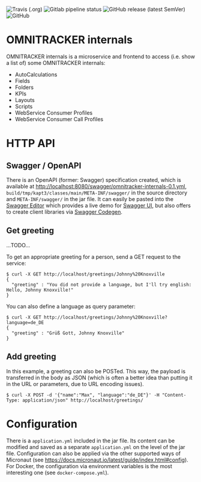 <!--- some badges to display on the GitHub page -->

![Travis (.org)](https://img.shields.io/travis/debuglevel/omnitracker-internals?label=Travis%20build)
![Gitlab pipeline status](https://img.shields.io/gitlab/pipeline/debuglevel/omnitracker-internals?label=GitLab%20build)
![GitHub release (latest SemVer)](https://img.shields.io/github/v/release/debuglevel/omnitracker-internals?sort=semver)
![GitHub](https://img.shields.io/github/license/debuglevel/omnitracker-internals)

# OMNITRACKER internals

OMNITRACKER internals is a microservice and frontend to access (i.e. show a list of) some OMNITRACKER internals:
* AutoCalculations
* Fields
* Folders
* KPIs
* Layouts
* Scripts
* WebService Consumer Profiles
* WebService Consumer Call Profiles 

# HTTP API

## Swagger / OpenAPI

There is an OpenAPI (former: Swagger) specification created, which is available at <http://localhost:8080/swagger/omnitracker-internals-0.1.yml>, `build/tmp/kapt3/classes/main/META-INF/swagger/` in the source directory and `META-INF/swagger/` in the jar file. It can easily be pasted into the [Swagger Editor](https://editor.swagger.io) which provides a live demo for [Swagger UI](https://swagger.io/tools/swagger-ui/), but also offers to create client libraries via [Swagger Codegen](https://swagger.io/tools/swagger-codegen/).

## Get greeting

...TODO...

To get an appropriate greeting for a person, send a GET request to the service:

```
$ curl -X GET http://localhost/greetings/Johnny%20Knoxville
{
  "greeting" : "You did not provide a language, but I'll try english: Hello, Johnny Knoxville!"
}
```

You can also define a language as query parameter:

```
$ curl -X GET http://localhost/greetings/Johnny%20Knoxville?language=de_DE
{
  "greeting" : "Grüß Gott, Johnny Knoxville"
}
```

## Add greeting

In this example, a greeting can also be POSTed. This way, the payload is transferred in the body as JSON (which is often a better idea than putting it in the URL or parameters, due to URL encoding issues).

```
$ curl -X POST -d '{"name":"Max", "language":"de_DE"}' -H "Content-Type: application/json" http://localhost/greetings/
```

# Configuration

There is a `application.yml` included in the jar file. Its content can be modified and saved as a separate `application.yml` on the level of the jar file. Configuration can also be applied via the other supported ways of Micronaut (see <https://docs.micronaut.io/latest/guide/index.html#config>). For Docker, the configuration via environment variables is the most interesting one (see `docker-compose.yml`).
